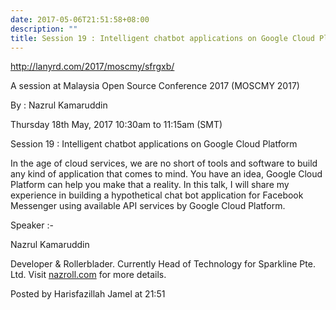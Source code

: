 ```yaml
---
date: 2017-05-06T21:51:58+08:00
description: ""
title: Session 19 : Intelligent chatbot applications on Google Cloud Platform (MOSCMY 2017)
---
```


http://lanyrd.com/2017/moscmy/sfrgxb/

A session at Malaysia Open Source Conference 2017 (MOSCMY 2017)

By : Nazrul Kamaruddin

Thursday 18th May, 2017 10:30am to 11:15am (SMT)

Session 19 : Intelligent chatbot applications on Google Cloud Platform

In the age of cloud services, we are no short of tools and software to build any kind of application that comes to mind. You have an idea, Google Cloud Platform can help you make that a reality. In this talk, I will share my experience in building a hypothetical chat bot application for Facebook Messenger using available API services by Google Cloud Platform.

Speaker :-

Nazrul Kamaruddin

Developer & Rollerblader. Currently Head of Technology for Sparkline Pte. Ltd. Visit [nazroll.com](http://nazroll.com) for more details.

Posted by Harisfazillah Jamel at 21:51 
